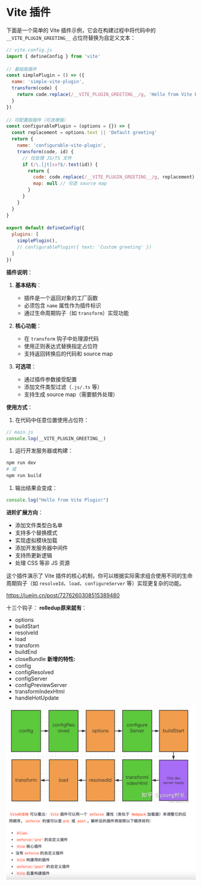 # Vite 插件
下面是一个简单的 Vite 插件示例，它会在构建过程中将代码中的 `__VITE_PLUGIN_GREETING__` 占位符替换为自定义文本：

```javascript
// vite.config.js
import { defineConfig } from 'vite'

// 基础版插件
const simplePlugin = () => ({
  name: 'simple-vite-plugin',
  transform(code) {
    return code.replace(/__VITE_PLUGIN_GREETING__/g, 'Hello from Vite Plugin!')
  }
})

// 可配置版插件（可选增强）
const configurablePlugin = (options = {}) => {
  const replacement = options.text || 'Default greeting'
  return {
    name: 'configurable-vite-plugin',
    transform(code, id) {
      // 仅处理 JS/TS 文件
      if (/\.[jt]sx?$/.test(id)) {
        return {
          code: code.replace(/__VITE_PLUGIN_GREETING__/g, replacement),
          map: null // 可选 source map
        }
      }
    }
  }
}

export default defineConfig({
  plugins: [
    simplePlugin(),
    // configurablePlugin({ text: 'Custom greeting' })
  ]
})
```

**插件说明**：

1. **基本结构**：
   - 插件是一个返回对象的工厂函数
   - 必须包含 `name` 属性作为插件标识
   - 通过生命周期钩子（如 `transform`）实现功能

2. **核心功能**：
   - 在 `transform` 钩子中处理源代码
   - 使用正则表达式替换指定占位符
   - 支持返回转换后的代码和 source map

3. **可选项**：
   - 通过插件参数接受配置
   - 添加文件类型过滤（`.js/.ts` 等）
   - 支持生成 source map（需要额外处理）

**使用方式**：

1. 在代码中任意位置使用占位符：
```javascript
// main.js
console.log(__VITE_PLUGIN_GREETING__)
```

1. 运行开发服务器或构建：
```bash
npm run dev
# 或
npm run build
```

1. 输出结果会变成：
```javascript
console.log("Hello from Vite Plugin!")
```

**进阶扩展方向**：
- 添加文件类型白名单
- 支持多个替换模式
- 实现虚拟模块加载
- 添加开发服务器中间件
- 支持热更新逻辑
- 处理 CSS 等非 JS 资源

这个插件演示了 Vite 插件的核心机制，你可以根据实际需求组合使用不同的生命周期钩子（如 `resolveId`、`load`、`configureServer` 等）实现更复杂的功能。


https://juejin.cn/post/7276260308515389480

十三个钩子：
**rolledup原来就有**：
- options
- buildStart
- resolveId
- load
- transform
- buildEnd
- closeBundle
**新增的特性:**
- config
- configResolved
- configServer
- configPreviewServer
- transformIndexHtml
- handleHotUpdate

![alt text](image.png)
